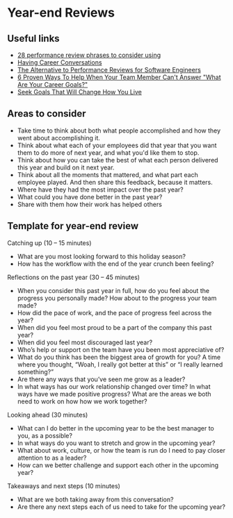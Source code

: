 # Year-end Reviews

## Useful links
- [28 performance review phrases to consider using](https://knowyourteam.com/blog/2019/10/24/28-performance-review-phrases-to-consider-using/)
- [Having Career Conversations](http://www.softwareonthebrain.com/2021/12/having-career-growth-conversations.html)
- [The Alternative to Performance Reviews for Software Engineers](https://betterprogramming.pub/the-alternative-to-performance-reviews-for-software-engineers-7b6d1c9537dd)
- [6 Proven Ways To Help When Your Team Member Can't Answer "What Are Your Career Goals?"](https://getlighthouse.com/blog/what-are-your-career-goals)
- [Seek Goals That Will Change How You Live](https://candost.blog/seek-goals-that-will-change-how-you-live)

## Areas to consider

- Take time to think about both what people accomplished and how they went about accomplishing it. 
- Think about what each of your employees did that year that you want them to do more of next year, and what you'd like them to stop.
- Think about how you can take the best of what each person delivered this year and build on it next year.
- Think about all the moments that mattered, and what part each employee played. And then share this feedback, because it matters.
- Where have they had the most impact over the past year?
- What could you have done better in the past year?
- Share with them how their work has helped others


## Template for year-end review

Catching up (10 – 15 minutes)
- What are you most looking forward to this holiday season?
- How has the workflow with the end of the year crunch been feeling?

Reflections on the past year (30 – 45 minutes)
- When you consider this past year in full, how do you feel about the progress you personally made? How about to the progress your team made?
- How did the pace of work, and the pace of progress feel across the year?
- When did you feel most proud to be a part of the company this past year?
- When did you feel most discouraged last year?
- Who’s help or support on the team have you been most appreciative of?
- What do you think has been the biggest area of growth for you? A time where you thought, “Woah, I really got better at this” or “I really learned something?”
- Are there any ways that you’ve seen me grow as a leader?
- In what ways has our work relationship changed over time? In what ways have we made positive progress? What are the areas we both need to work on how how we work together?

Looking ahead (30 minutes)
- What can I do better in the upcoming year to be the best manager to you, as a possible?
- In what ways do you want to stretch and grow in the upcoming year?
- What about work, culture, or how the team is run do I need to pay closer attention to as a leader?
- How can we better challenge and support each other in the upcoming year?

Takeaways and next steps (10 minutes)
- What are we both taking away from this conversation?
- Are there any next steps each of us need to take for the upcoming year?

